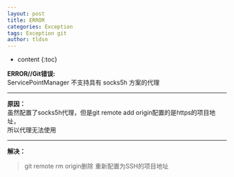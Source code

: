 ```yaml
---
layout: post
title: ERROR
categories: Exception
tags: Exception git
author: tldsn
---
```


* content
{:toc}

**ERROR//Git错误:**  
ServicePointManager 不支持具有 socks5h 方案的代理  

***

**原因：**  
虽然配置了socks5h代理，但是git remote add origin配置的是https的项目地址，  
所以代理无法使用  

***

**解决：**
>git remote rm origin删除
重新配置为SSH的项目地址
